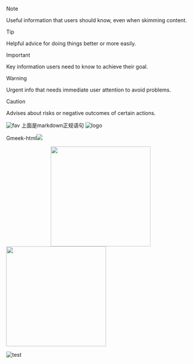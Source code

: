 >[!NOTE]
>Useful information that users should know, even when skimming content.

> [!TIP]
> Helpful advice for doing things better or more easily.

> [!IMPORTANT]
> Key information users need to know to achieve their goal.

> [!WARNING]
> Urgent info that needs immediate user attention to avoid problems.

> [!CAUTION]
> Advises about risks or negative outcomes of certain actions.


![fav](https://bu.dusays.com/2024/07/21/669c4bd2df3ea.png)
上面是markdown正规语句
![logo](https://github.com/user-attachments/assets/04b95e46-4c47-4b50-929e-b1002a9d342f)

Gmeek-html<img src="https://bu.dusays.com/2024/07/21/669c4bd2df3ea.png">

<div align=center><img width="267px" src="https://bu.dusays.com/2024/07/21/669c4bd2df3ea.png"/></div>

<img width="267px" src="https://bu.dusays.com/2024/07/21/669c4bd2df3ea.png"/>

![test](https://s21.ax1x.com/2024/10/07/pA8jqU0.png)